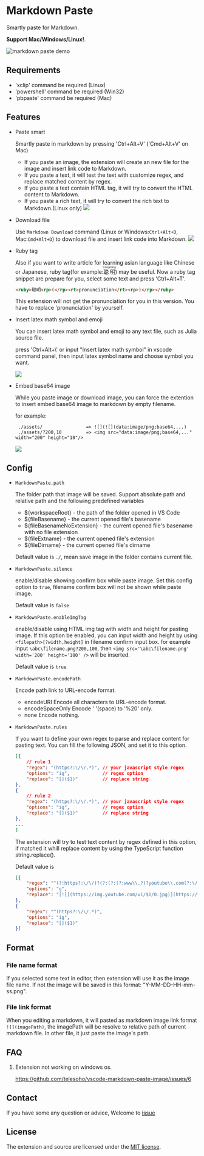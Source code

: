 # Markdown Paste

Smartly paste for Markdown.

**Support Mac/Windows/Linux!**.

![markdown paste demo](./res/markdown_paste_demo_min.gif)

## Requirements

* 'xclip' command be required (Linux)
* 'powershell' command be required (Win32)
* 'pbpaste' command be required (Mac)

## Features

- Paste smart

    Smartly paste in markdown by pressing 'Ctrl+Alt+V' ('Cmd+Alt+V' on Mac)

    - If you paste an image, the extension will create an new file for the image and insert link code to Markdown.
    - If you paste a text, it will test the text with customize regex, and replace matched content by regex.
    - If you paste a text contain HTML tag, it will try to convert the HTML content to Markdown.
    - If you paste a rich text, it will try to convert the rich text to Markdown.(Linux only)
    ![](./res/markdown-paste-rich-text-html-table.gif)

- Download file

    Use `Markdown Download` command (Linux or Windows:`Ctrl+Alt+D`, Mac:`Cmd+Alt+D`) to download file and insert link code into Markdown.
    ![](./res/markdown-paste-download-gif-demo.gif)


- Ruby tag

    Also if you want to write article for learning asian language like Chinese or Japanese, ruby tag(for example:<ruby>聪明<rp>(</rp><rt>Cōngmíng</rt><rp>)</rp></ruby>) may be useful. Now a ruby tag snippet are prepare for you, select some text and press 'Ctrl+Alt+T'.

    ```HTML
    <ruby>聪明<rp>(</rp><rt>pronunciation</rt><rp>)</rp></ruby>
    ```

    This extension will not get the pronunciation for you in this version. You have to replace 'pronunciation' by yourself.

- Insert latex math symbol and emoji

    You can insert latex math symbol and emoji to any text file, such as Julia source file.

    press 'Ctrl+Alt+\\' or input "Insert latex math symbol" in vscode command panel, then input latex symbol name and choose symbol you want.

    ![](res/insert-math-symbol-2018-08-12-18-15-12.png)

- Embed base64 image

    While you paste image or download image, you can force the extention to insert embed base64 image to markdown by empty filename.

    for example:
    ```
     ./assets/                => ![](![](data:image/png;base64,...)
     ./assets/?200,10         => <img src="data:image/png;base64,..." width="200" height="10"/>
    ```

    ![](res/insert_embed_base65_image.gif)

## Config

- `MarkdownPaste.path`

    The folder path that image will be saved. Support absolute path and relative path and the following predefined variables

    - ${workspaceRoot} - the path of the folder opened in VS Code
    - ${fileBasename} - the current opened file's basename
    - ${fileBasenameNoExtension} - the current opened file's basename with no file extension
    - ${fileExtname} - the current opened file's extension
    - ${fileDirname} - the current opened file's dirname

    Default value is `./`, mean save image in the folder contains current file.

- `MarkdownPaste.silence`

    enable/disable showing confirm box while paste image. Set this config option to `true`, filename confirm box will not be shown while paste image.

    Default value is `false`


- `MarkdownPaste.enableImgTag`

    enable/disable using HTML img tag with width and height for pasting image. If this option be enabled, you can input width and height by using `<filepath>[?width,height]` in filename confirm input box. for example input `\abc\filename.png?200,100`, then `<img src='\abc\filename.png' width='200' height='100' />` will be inserted. 

    Default value is `true`

- `MarkdownPaste.encodePath`

    Encode path link to URL-encode format.

    - encodeURI Encode all characters to URL-encode format. 
    - encodeSpaceOnly Encode ' '(space) to '%20' only. 
    - none Encode nothing.


- `MarkdownPaste.rules`

    If you want to define your own regex to parse and replace content for pasting text. You can fill the following JSON, and set it to this option.
    ```JSON
    [{
        // rule 1
        "regex": "(https?:\/\/.*)", // your javascript style regex
        "options": "ig",            // regex option
        "replace": "[]($1)"         // replace string
    },
    {
        // rule 2
        "regex": "(https?:\/\/.*)", // your javascript style regex
        "options": "ig",            // regex option
        "replace": "[]($1)"         // replace string
    },
    ...
    ]
    ```

    The extension will try to test text content by regex defined in this option, if matched it whill replace content by using the TypeScript function string.replace().

    Default value is

    ```JSON
    [{
        "regex": "^(?:https?:\/\/)?(?:(?:(?:www\\.?)?youtube\\.com(?:\/(?:(?:watch\\?.*?v=([^&\\s]+).*)|))?))",
        "options": "g",
        "replace": "[![](https://img.youtube.com/vi/$1/0.jpg)](https://www.youtube.com/watch?v=$1)"
    },
    {
        "regex": "^(https?:\/\/.*)",
        "options": "ig",
        "replace": "[]($1)"
    }]

    ```

## Format

### File name format

If you selected some text in editor, then extension will use it as the image file name.
If not the image will be saved in this format: "Y-MM-DD-HH-mm-ss.png".

### File link format

When you editing a markdown, it will pasted as markdown image link format `![](imagePath)`, the imagePath will be resolve to relative path of current markdown file. In other file, it just paste the image's path.

## FAQ

1. Extension not working on windows os.

   https://github.com/telesoho/vscode-markdown-paste-image/issues/6

## Contact

If you have some any question or advice, Welcome to [issue](https://github.com/telesoho/vscode-markdown-paste-image/issues)

## License

The extension and source are licensed under the [MIT license](LICENSE.txt).
